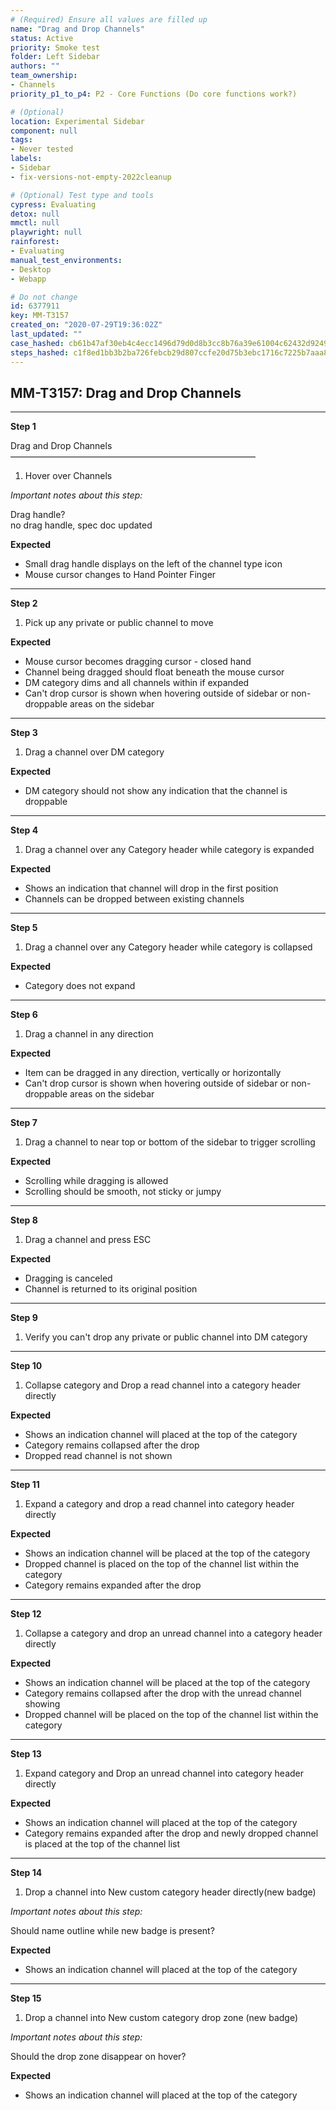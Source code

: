 ```yaml
---
# (Required) Ensure all values are filled up
name: "Drag and Drop Channels"
status: Active
priority: Smoke test
folder: Left Sidebar
authors: ""
team_ownership: 
- Channels
priority_p1_to_p4: P2 - Core Functions (Do core functions work?)

# (Optional)
location: Experimental Sidebar
component: null
tags: 
- Never tested
labels: 
- Sidebar
- fix-versions-not-empty-2022cleanup

# (Optional) Test type and tools
cypress: Evaluating
detox: null
mmctl: null
playwright: null
rainforest: 
- Evaluating
manual_test_environments: 
- Desktop
- Webapp

# Do not change
id: 6377911
key: MM-T3157
created_on: "2020-07-29T19:36:02Z"
last_updated: ""
case_hashed: cb61b47af30eb4c4ecc1496d79d0d8b3cc8b76a39e61004c62432d9249edf9f7772ae0a23d00855a9a7a30b1117badee
steps_hashed: c1f8ed1bb3b2ba726febcb29d807ccfe20d75b3ebc1716c7225b7aaa84659060e99f488abcd906f485b2700a45f46548
---
```


<!-- (Auto-generated) Based on frontmatter's "key" and "name" -->

## MM-T3157: Drag and Drop Channels

---

**Step 1**

Drag and Drop Channels\
————————————————————————————

1. Hover over Channels

_Important notes about this step:_

Drag handle?\
no drag handle, spec doc updated

**Expected**

- Small drag handle displays on the left of the channel type icon
- Mouse cursor changes to Hand Pointer Finger

---

**Step 2**

1. Pick up any private or public channel to move

**Expected**

- Mouse cursor becomes dragging cursor - closed hand
- Channel being dragged should float beneath the mouse cursor
- DM category dims and all channels within if expanded
- Can't drop cursor is shown when hovering outside of sidebar or non-droppable areas on the sidebar

---

**Step 3**

1. Drag a channel over DM category

**Expected**

- DM category should not show any indication that the channel is droppable

---

**Step 4**

1. Drag a channel over any Category header while category is expanded

**Expected**

- Shows an indication that channel will drop in the first position
- Channels can be dropped between existing channels

---

**Step 5**

1. Drag a channel over any Category header while category is collapsed

**Expected**

- Category does not expand

---

**Step 6**

1. Drag a channel in any direction

**Expected**

- Item can be dragged in any direction, vertically or horizontally
- Can't drop cursor is shown when hovering outside of sidebar or non-droppable areas on the sidebar

---

**Step 7**

1. Drag a channel to near top or bottom of the sidebar to trigger scrolling

**Expected**

- Scrolling while dragging is allowed
- Scrolling should be smooth, not sticky or jumpy

---

**Step 8**

1. Drag a channel and press ESC

**Expected**

- Dragging is canceled
- Channel is returned to its original position

---

**Step 9**

1. Verify you can't drop any private or public channel into DM category

---

**Step 10**

1. Collapse category and Drop a read channel into a category header directly

**Expected**

- Shows an indication channel will placed at the top of the category
- Category remains collapsed after the drop
- Dropped read channel is not shown

---

**Step 11**

1. Expand a category and drop a read channel into category header directly

**Expected**

- Shows an indication channel will be placed at the top of the category
- Dropped channel is placed on the top of the channel list within the category
- Category remains expanded after the drop

---

**Step 12**

1. Collapse a category and drop an unread channel into a category header directly

**Expected**

- Shows an indication channel will be placed at the top of the category
- Category remains collapsed after the drop with the unread channel showing
- Dropped channel will be placed on the top of the channel list within the category

---

**Step 13**

1. Expand category and Drop an unread channel into category header directly

**Expected**

- Shows an indication channel will placed at the top of the category
- Category remains expanded after the drop and newly dropped channel is placed at the top of the channel list

---

**Step 14**

1. Drop a channel into New custom category header directly(new badge)

_Important notes about this step:_

Should name outline while new badge is present?

**Expected**

- Shows an indication channel will placed at the top of the category

---

**Step 15**

1. Drop a channel into New custom category drop zone (new badge)

_Important notes about this step:_

Should the drop zone disappear on hover?

**Expected**

- Shows an indication channel will placed at the top of the category
